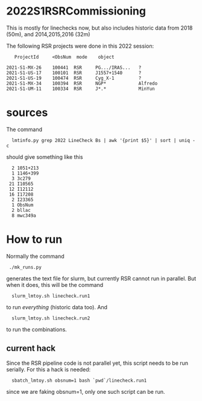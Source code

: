 # 2022S1RSRCommissioning

This is mostly for linechecks now, but also includes historic data from 2018 (50m), 
and 2014,2015,2016 (32m)

The following RSR projects were done in this 2022 session:

       ProjectId     <ObsNum  mode    object

 	2021-S1-MX-26    100441  RSR     PG.../IRAS...   ?
	2021-S1-US-17    100101  RSR     J1557+1540      ?
	2021-S1-US-19    100474  RSR     Cyg_X-1         ?
	2021-S1-MX-34    100394  RSR     NGP*            Alfredo
	2021-S1-UM-11    100334  RSR     J*.*            MinYun

# sources

The command

      lmtinfo.py grep 2022 LineCheck Bs | awk '{print $5}' | sort | uniq -c

should give something like this

      2 1051+213
      1 1146+399
      3 3c279
     21 I10565
     12 I12112
     16 I17208
      2 I23365
      1 ObsNum
      2 bllac
      8 mwc349a


# How to run

Normally the command
     
     ./mk_runs.py
	 
generates the text file for slurm, but currently RSR cannot run in parallel. But when it does,
this will be the command

      slurm_lmtoy.sh linecheck.run1

to run *everything* (historic data too).  And

      slurm_lmtoy.sh linecheck.run2
	  
to run the combinations.

## current hack

Since the RSR pipeline code is not parallel yet, this script needs to be run serially. For this a hack is needed:

      sbatch_lmtoy.sh obsnum=1 bash `pwd`/linecheck.run1
	  
since we are faking obsnum=1, only one such script can be run.
